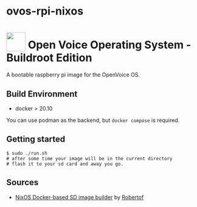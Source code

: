 # ovos-rpi-nixos

# <img src='https://camo.githubusercontent.com/48b782bbddb51b97cf2971fda5817080075f7799/68747470733a2f2f7261772e6769746861636b2e636f6d2f466f7274417765736f6d652f466f6e742d417765736f6d652f6d61737465722f737667732f736f6c69642f636f67732e737667' width='50' height='50' style='vertical-align:bottom'/> Open Voice Operating System - Buildroot Edition

A bootable raspberry pi image for the OpenVoice OS.


## Build Environment

* docker > 20.10

You can use podman as the backend, but `docker compose` is required.

## Getting started

```console
$ sudo ./run.sh
# after some time your image will be in the current directory
# flash it to your sd card and away you go.
```


## Sources

*  [NixOS Docker-based SD image builder](https://github.com/Robertof/nixos-docker-sd-image-builder/tree/master) by [Robertof](https://github.com/Robertof)
